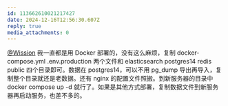 ```yaml
---
id: 113662610021217427
date: 2024-12-16T12:56:30.607Z
reply: true
media_attachments: 0
---
```


[@Wission](https://md.jeoqm-77.top/@Wission) 我一直都是用 Docker 部署的，没有这么麻烦，复制 docker-compose.yml .env.production 两个文件和 elasticsearch postgres14 redis public 四个目录即可。数据在 postgres14，可以不用 pg_dump 导出再导入，复制整个目录就还是老数据。还有 nginx 的配置文件照搬。到新服务器的目录中 docker compose up -d 就行了。如果是其他方式部署，复制数据文件到新服务器再启动服务，也差不多的。

